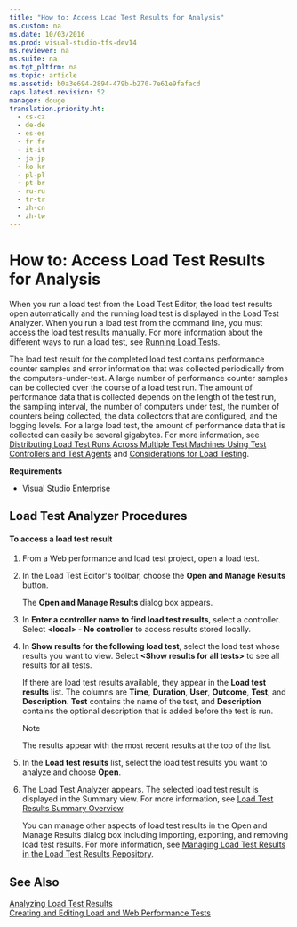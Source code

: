 ```yaml
---
title: "How to: Access Load Test Results for Analysis"
ms.custom: na
ms.date: 10/03/2016
ms.prod: visual-studio-tfs-dev14
ms.reviewer: na
ms.suite: na
ms.tgt_pltfrm: na
ms.topic: article
ms.assetid: b0a3e694-2894-479b-b270-7e61e9fafacd
caps.latest.revision: 52
manager: douge
translation.priority.ht: 
  - cs-cz
  - de-de
  - es-es
  - fr-fr
  - it-it
  - ja-jp
  - ko-kr
  - pl-pl
  - pt-br
  - ru-ru
  - tr-tr
  - zh-cn
  - zh-tw
---
```

# How to: Access Load Test Results for Analysis
When you run a load test from the Load Test Editor, the load test results open automatically and the running load test is displayed in the Load Test Analyzer. When you run a load test from the command line, you must access the load test results manually. For more information about the different ways to run a load test, see [Running Load Tests](../Topic/Running%20Load%20Tests.md).  
  
 The load test result for the completed load test contains performance counter samples and error information that was collected periodically from the computers-under-test. A large number of performance counter samples can be collected over the course of a load test run. The amount of performance data that is collected depends on the length of the test run, the sampling interval, the number of computers under test, the number of counters being collected, the data collectors that are configured, and the logging levels. For a large load test, the amount of performance data that is collected can easily be several gigabytes. For more information, see [Distributing Load Test Runs Across Multiple Test Machines Using Test Controllers and Test Agents](../dv_TeamTestALM/Distributing-Load-Test-Runs-Across-Multiple-Test-Machines-Using-Test-Controllers-and-Test-Agents.md) and [Considerations for Load Testing](assetId:///e2985d15-60a7-4177-93b4-f986c2936337#CreatingEditingLoadTestsConsiderations).  
  
 **Requirements**  
  
-   Visual Studio Enterprise  
  
## Load Test Analyzer Procedures  
  
#### To access a load test result  
  
1.  From a Web performance and load test project, open a load test.  
  
2.  In the Load Test Editor's toolbar, choose the **Open and Manage Results** button.  
  
     The **Open and Manage Results** dialog box appears.  
  
3.  In **Enter a controller name to find load test results**, select a controller. Select **<local\> - No controller** to access results stored locally.  
  
4.  In **Show results for the following load test**, select the load test whose results you want to view. Select **<Show results for all tests\>** to see all results for all tests.  
  
     If there are load test results available, they appear in the **Load test results** list. The columns are **Time**, **Duration**, **User**, **Outcome**, **Test**, and **Description**. **Test** contains the name of the test, and **Description** contains the optional description that is added before the test is run.  
  
    > [!NOTE]
    >  The results appear with the most recent results at the top of the list.  
  
5.  In the **Load test results** list, select the load test results you want to analyze and choose **Open**.  
  
6.  The Load Test Analyzer appears. The selected load test result is displayed in the Summary view. For more information, see [Load Test Results Summary Overview](../dv_TeamTestALM/Load-Test-Results-Summary-Overview.md).  
  
     You can manage other aspects of load test results in the Open and Manage Results dialog box including importing, exporting, and removing load test results. For more information, see [Managing Load Test Results in the Load Test Results Repository](../dv_TeamTestALM/Managing-Load-Test-Results-in-the-Load-Test-Results-Repository.md).  
  
## See Also  
 [Analyzing Load Test Results](../dv_TeamTestALM/Analyzing-Load-Test-Results-Using-the-Load-Test-Analyzer.md)   
 [Creating and Editing Load and Web Performance Tests](assetId:///a3e3e7e6-46fc-45b1-b999-f461773f071b)